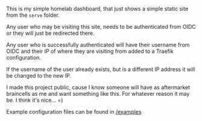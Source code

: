 This is my simple homelab dashboard, that just shows a simple static site from the `serve` folder.

Any user who may be visiting this site, needs to be authenticated from OIDC or they will just be redirected there.

Any user who is successfully authenticated will have their username from OIDC and their IP of where they are visiting from added to a Traefik configuration.

If the username of the user already exists, but is a different IP address it will be changed to the new IP.

I made this project public, cause I know someone will have as aftermarket braincells as me and want something like this. For whatever reason it may be. I think it's nice... =)

Example configuration files can be found in [/examples](/examples)